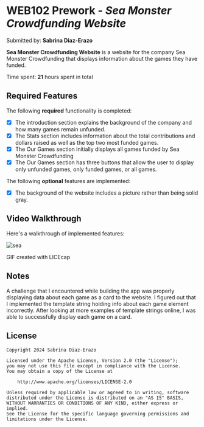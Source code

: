 # WEB102 Prework - *Sea Monster Crowdfunding Website*

Submitted by: **Sabrina Diaz-Erazo**

**Sea Monster Crowdfunding Website** is a website for the company Sea Monster Crowdfunding that displays information about the games they have funded.

Time spent: **21** hours spent in total

## Required Features

The following **required** functionality is completed:

* [x] The introduction section explains the background of the company and how many games remain unfunded.
* [x] The Stats section includes information about the total contributions and dollars raised as well as the top two most funded games.
* [x] The Our Games section initially displays all games funded by Sea Monster Crowdfunding
* [x] The Our Games section has three buttons that allow the user to display only unfunded games, only funded games, or all games.

The following **optional** features are implemented:

* [x] The background of the website includes a picture rather than being solid gray.

## Video Walkthrough

Here's a walkthrough of implemented features:

![sea](https://github.com/sderazo/web102_prework/assets/76634204/82711931-323c-4a28-873e-97c3dc90dea2)
<!-- Replace this with whatever GIF tool you used! -->
GIF created with LICEcap

## Notes

A challenge that I encountered while building the app was properly displaying data about each game as a card to the website. I figured out that I implemented the template string holding info about each game element incorrectly. After looking at more examples of template strings online, I was able to successfully display each game on a card.

## License

    Copyright 2024 Sabrina Diaz-Erazo

    Licensed under the Apache License, Version 2.0 (the "License");
    you may not use this file except in compliance with the License.
    You may obtain a copy of the License at

        http://www.apache.org/licenses/LICENSE-2.0

    Unless required by applicable law or agreed to in writing, software
    distributed under the License is distributed on an "AS IS" BASIS,
    WITHOUT WARRANTIES OR CONDITIONS OF ANY KIND, either express or implied.
    See the License for the specific language governing permissions and
    limitations under the License.
